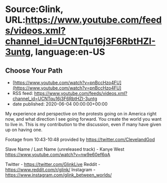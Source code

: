 # Source:Glink, URL:https://www.youtube.com/feeds/videos.xml?channel_id=UCNTqu16j3F6RbtHZI-3untg, language:en-US

## Choose Your Path
 - [https://www.youtube.com/watch?v=pnBccHzo4FU](https://www.youtube.com/watch?v=pnBccHzo4FU)
 - RSS feed: https://www.youtube.com/feeds/videos.xml?channel_id=UCNTqu16j3F6RbtHZI-3untg
 - date published: 2020-06-04 00:00:00+00:00

My experience and perspective on the protests going on in America right now, and what direction I see going forward. You create the world you want to live in. This is my contribution to the discussion, even if many have given up on having one.

Footage from 10:43-10:48 provided by https://twitter.com/ClevelandGod

Slave Name / Last Name (unreleased track) - Kanye West
https://www.youtube.com/watch?v=nw9e60ef6qA

Twitter - https://twitter.com/GlinkLive
Reddit - https://www.reddit.com/r/glink/
Instagram - https://www.instagram.com/glink_between_worlds/

